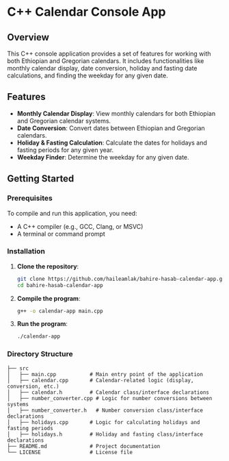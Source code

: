 # C++ Calendar Console App

## Overview

This C++ console application provides a set of features for working with both Ethiopian and Gregorian calendars. It includes functionalities like monthly calendar display, date conversion, holiday and fasting date calculations, and finding the weekday for any given date.

## Features

- **Monthly Calendar Display**: View monthly calendars for both Ethiopian and Gregorian calendar systems.
- **Date Conversion**: Convert dates between Ethiopian and Gregorian calendars.
- **Holiday & Fasting Calculation**: Calculate the dates for holidays and fasting periods for any given year.
- **Weekday Finder**: Determine the weekday for any given date.

## Getting Started

### Prerequisites

To compile and run this application, you need:

- A C++ compiler (e.g., GCC, Clang, or MSVC)
- A terminal or command prompt

### Installation

1. **Clone the repository**:
    ```bash
    git clone https://github.com/haileamlak/bahire-hasab-calendar-app.git
    cd bahire-hasab-calendar-app
    ```

2. **Compile the program**:
    ```bash
    g++ -o calendar-app main.cpp
    ```

3. **Run the program**:
    ```bash
    ./calendar-app
    ```

### Directory Structure

```plaintext
├── src
│   ├── main.cpp           # Main entry point of the application
│   ├── calendar.cpp       # Calendar-related logic (display, conversion, etc.)
│   ├── calendar.h         # Calendar class/interface declarations
│   ├── number_converter.cpp # Logic for number conversions between systems
│   ├── number_converter.h   # Number conversion class/interface declarations
│   ├── holidays.cpp       # Logic for calculating holidays and fasting periods
│   ├── holidays.h         # Holiday and fasting class/interface declarations
├── README.md              # Project documentation
└── LICENSE                # License file
```

